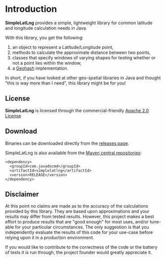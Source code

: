 # Introduction

**SimpleLatLng** provides a simple, lightweight library for common latitude and longitude calculation needs in Java.

With this library, you get the following:
  1. an object to represent a Latitude/Longitude point,
  1. methods to calculate the approximate distance between two points,
  1. classes that specify windows of varying shapes for testing whether or not a point lies within the window,
  1. a [Geohash](http://en.wikipedia.org/wiki/Geohash) implementation.

In short, if you have looked at other geo-spatial libraries in Java and thought "this is way more than I need", this library might be for you!

## License

**SimpleLatLng** is licensed through the commercial-friendly [Apache 2.0 License](http://www.apache.org/licenses/LICENSE-2.0)

## Download

Binaries can be downloaded directly from the [releases page](http://github.com/JavadocMD/simplelatlng/releases).

SimpleLatLng is also available from the [Maven central repositories](http://search.maven.org/#search%7Cga%7C1%7Cg%3A%22com.javadocmd%22%20AND%20a%3A%22simplelatlng%22):

```
<dependency>
  <groupId>com.javadocmd</groupId>
  <artifactId>simplelatlng</artifactId>
  <version>RELEASE</version>
</dependency>
```

## Disclaimer
At this point no claims are made as to the accuracy of the calculations
provided by this library. They are based upon approximations and your
results may differ from tested results. However, this project makes a best
effort to produce results that are "good enough" for most uses, and/or
tune-able for your particular circumstances. The only suggestion is that
you independently evaluate the results of this code for your use-case
before relying upon it in a production environment.

If you would like to contribute to the correctness of the code or the
battery of tests it is run through, the project founder would greatly
appreciate it.
